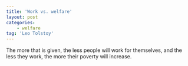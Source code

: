 ```yaml
---
title: 'Work vs. welfare'
layout: post
categories:
    - welfare
tag: 'Leo Tolstoy'
---
```


The more that is given, the less people will work for themselves, and the less they work, the more their poverty will increase.